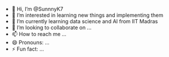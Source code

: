 - 👋 Hi, I’m @SunnnyK7
- 👀 I’m interested in learning new things and implementing them
- 🌱 I’m currently learning data science and AI from IIT Madras
- 💞️ I’m looking to collaborate on ...
- 📫 How to reach me ...
- 😄 Pronouns: ...
- ⚡ Fun fact: ...

<!---
SunnnyK7/SunnnyK7 is a ✨ special ✨ repository because its `README.md` (this file) appears on your GitHub profile.
You can click the Preview link to take a look at your changes.
--->
